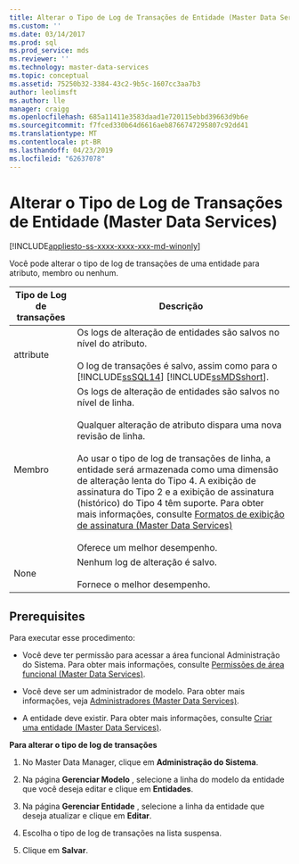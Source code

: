 ```yaml
---
title: Alterar o Tipo de Log de Transações de Entidade (Master Data Services) | Microsoft Docs
ms.custom: ''
ms.date: 03/14/2017
ms.prod: sql
ms.prod_service: mds
ms.reviewer: ''
ms.technology: master-data-services
ms.topic: conceptual
ms.assetid: 75250b32-3384-43c2-9b5c-1607cc3aa7b3
author: leolimsft
ms.author: lle
manager: craigg
ms.openlocfilehash: 685a11411e3583daad1e720115ebbd39663d9b6e
ms.sourcegitcommit: f7fced330b64d6616aeb8766747295807c92dd41
ms.translationtype: MT
ms.contentlocale: pt-BR
ms.lasthandoff: 04/23/2019
ms.locfileid: "62637078"
---
```

# <a name="change-the-entity-transaction-log-type-master-data-services"></a>Alterar o Tipo de Log de Transações de Entidade (Master Data Services)

[!INCLUDE[appliesto-ss-xxxx-xxxx-xxx-md-winonly](../includes/appliesto-ss-xxxx-xxxx-xxx-md-winonly.md)]

  Você pode alterar o tipo de log de transações de uma entidade para atributo, membro ou nenhum.  
  
|Tipo de Log de transações|Descrição|  
|--------------------------|-----------------|  
|attribute|Os logs de alteração de entidades são salvos no nível do atributo.<br /><br /> O log de transações é salvo, assim como para o [!INCLUDE[ssSQL14](../includes/sssql14-md.md)] [!INCLUDE[ssMDSshort](../includes/ssmdsshort-md.md)].|  
|Membro|Os logs de alteração de entidades são salvos no nível de linha.<br /><br /> Qualquer alteração de atributo dispara uma nova revisão de linha.<br /><br /> Ao usar o tipo de log de transações de linha, a entidade será armazenada como uma dimensão de alteração lenta do Tipo 4. A exibição de assinatura do Tipo 2 e a exibição de assinatura (histórico) do Tipo 4 têm suporte. Para obter mais informações, consulte [Formatos de exibição de assinatura &#40;Master Data Services&#41;](../master-data-services/subscription-view-formats-master-data-services.md)<br /><br /> Oferece um melhor desempenho.|  
|None|Nenhum log de alteração é salvo.<br /><br /> Fornece o melhor desempenho.|  
  
## <a name="prerequisites"></a>Prerequisites  
 Para executar esse procedimento:  
  
-   Você deve ter permissão para acessar a área funcional Administração do Sistema. Para obter mais informações, consulte [Permissões de área funcional &#40;Master Data Services&#41;](../master-data-services/functional-area-permissions-master-data-services.md).  
  
-   Você deve ser um administrador de modelo. Para obter mais informações, veja [Administradores &#40;Master Data Services&#41;](../master-data-services/administrators-master-data-services.md).  
  
-   A entidade deve existir. Para obter mais informações, consulte [Criar uma entidade &#40;Master Data Services&#41;](../master-data-services/create-an-entity-master-data-services.md).  
  
 **Para alterar o tipo de log de transações**  
  
1.  No Master Data Manager, clique em **Administração do Sistema**.  
  
2.  Na página **Gerenciar Modelo** , selecione a linha do modelo da entidade que você deseja editar e clique em **Entidades**.  
  
3.  Na página **Gerenciar Entidade** , selecione a linha da entidade que deseja atualizar e clique em **Editar**.  
  
4.  Escolha o tipo de log de transações na lista suspensa.  
  
5.  Clique em **Salvar**.  
  
  
